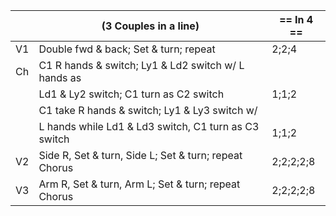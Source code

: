 ||(3 Couples in a line) | == In 4 == |
|-----|----|-----|
|V1| Double fwd & back; Set & turn; repeat |2;2;4|
|Ch| C1 R hands & switch; Ly1 & Ld2 switch w/ L hands as||
||Ld1 & Ly2 switch; C1 turn as C2 switch |1;1;2|
||C1 take R hands & switch; Ly1 & Ly3 switch w/||
||L hands while Ld1 & Ld3 switch, C1 turn as C3 switch|1;1;2|
|V2| Side R, Set & turn, Side L; Set & turn; repeat Chorus |2;2;2;2;8|
|V3| Arm R, Set & turn, Arm L; Set & turn; repeat Chorus |2;2;2;2;8|
